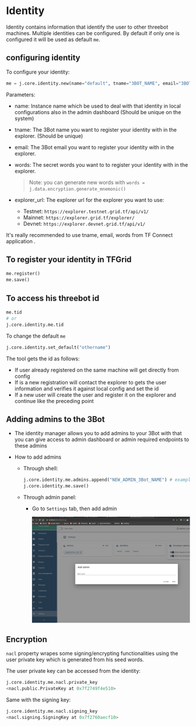 # Identity

Identity contains information that identify the user to other threebot machines.
Multiple identities can be configured. By default if only one is configured it will be used as default `me`.

## configuring identity

To configure your identity:

```python
me = j.core.identity.new(name="default", tname="3BOT_NAME", email="3BOT_EMAIL", words="3BOT_WORDS", explorer_url="EXPLORER_URL")
```

Parameters:

- name: Instance name which be used to deal with that identity in local configurations also in the admin dashboard (Should be unique on the system)
- tname: The 3Bot name you want to register your identity with in the explorer. (Should be unique)
- email: The 3Bot email you want to register your identity with in the explorer.
- words: The secret words you want to to register your identity with in the explorer.

  > Note: you can generate new words with `words = j.data.encryption.generate_mnemonic()`

- explorer_url: The explorer url for the explorer you want to use:
  - Testnet: `https://explorer.testnet.grid.tf/api/v1/`
  - Mainnet: `https://explorer.grid.tf/explorer/`
  - Devnet: `https://explorer.devnet.grid.tf/api/v1/`

It's really recommended to use tname, email, words from TF Connect application .

## To register your identity in TFGrid

```python
me.register()
me.save()
```

## To access his threebot id

```python
me.tid
# or
j.core.identity.me.tid
```

To change the default `me`

```python
j.core.identity.set_default("othername")
```

The tool gets the id as follows:

- If user already registered on the same machine will get directly from config
- If is a new registration will contact the explorer to gets the user information and verifies it against local config and set the id
- If a new user will create the user and register it on the explorer and continue like the preceding point

## Adding admins to the 3Bot

- The identity manager allows you to add admins to your 3Bot with that you can give access to admin dashboard or admin required endpoints to these admins

- How to add admins

  - Through shell:

    ```python
    j.core.identity.me.admins.append("NEW_ADMIN_3Bot_NAME") # example: hamada.3bot
    j.core.identity.me.save()
    ```

  - Through admin panel:
    - Go to `Settings` tab, then add admin

      ![admins](images/admins.png)

## Encryption

`nacl` property wrapes some signing/encrypting functionalities using the user private key which is generated from his seed words.

The user private key can be accessed from the identity:

```python
j.core.identity.me.nacl.private_key
<nacl.public.PrivateKey at 0x7f2749f4e510>
```

Same with the signing key:

```python
j.core.identity.me.nacl.signing_key
<nacl.signing.SigningKey at 0x7f2760aecf10>
```
